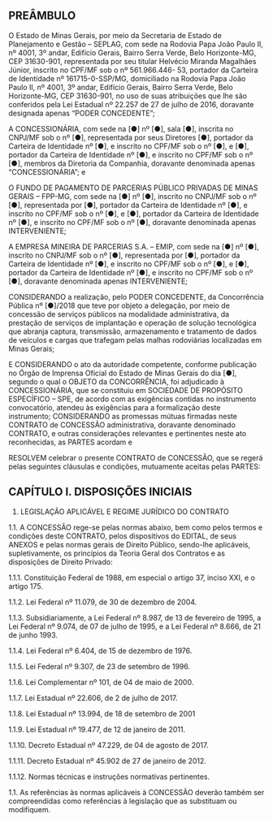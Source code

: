 ## PREÂMBULO

O Estado de Minas Gerais, por meio da Secretaria de Estado de Planejamento e Gestão – SEPLAG, com sede na Rodovia Papa João Paulo II, nº 4001, 3º andar, Edifício Gerais, Bairro Serra Verde, Belo Horizonte-MG, CEP 31630-901, representada por seu titular Helvécio Miranda Magalhães Júnior, inscrito no CPF/MF sob o nº 561.966.446- 53, portador da Carteira de Identidade nº 161715-0-SSP/MG, domiciliado na Rodovia Papa João Paulo II, nº 4001, 3º andar, Edifício Gerais, Bairro Serra Verde, Belo Horizonte-MG, CEP 31630-901, no uso de suas atribuições que lhe são conferidos pela Lei Estadual nº 22.257 de 27 de julho de 2016, doravante designada apenas “PODER CONCEDENTE”;

A CONCESSIONÁRIA, com sede na [●] nº [●], sala [●], inscrita no CNPJ/MF sob o nº [●], representada por seus Diretores [●], portador da Carteira de Identidade nº [●], e inscrito no CPF/MF sob o nº [●], e [●], portador da Carteira de Identidade nº [●], e inscrito no CPF/MF sob o nº [●], membros da Diretoria da Companhia, doravante denominada apenas “CONCESSIONÁRIA”; e

O FUNDO DE PAGAMENTO DE PARCERIAS PÚBLICO PRIVADAS DE MINAS GERAIS – FPP-MG, com sede na [●] nº [●], inscrito no CNPJ/MF sob o nº [●], representada por [●], portador da Carteira de Identidade nº [●], e inscrito no CPF/MF sob o nº [●], e [●], portador da Carteira de Identidade nº [●], e inscrito no CPF/MF sob o nº [●], doravante denominada apenas INTERVENIENTE;

A EMPRESA MINEIRA DE PARCERIAS S.A. – EMIP, com sede na [●] nº [●], inscrito no CNPJ/MF sob o nº [●], representada por [●], portador da Carteira de Identidade nº [●], e inscrito no CPF/MF sob o nº [●], e [●], portador da Carteira de Identidade nº [●], e inscrito no CPF/MF sob o nº [●], doravante denominada apenas INTERVENIENTE;

CONSIDERANDO a realização, pelo PODER CONCEDENTE, da Concorrência Pública nº [●]/2018 que teve por objeto a delegação, por meio de concessão de serviços públicos na modalidade administrativa, da prestação de serviços de implantação e operação de solução tecnológica que abranja captura, transmissão, armazenamento e tratamento de dados de veículos e cargas que trafegam pelas malhas rodoviárias localizadas em Minas Gerais;

E CONSIDERANDO o ato da autoridade competente, conforme publicação no Órgão de Imprensa Oficial do Estado de Minas Gerais do dia [●], segundo o qual o OBJETO da CONCORRÊNCIA, foi adjudicado à CONCESSIONÁRIA, que se constituiu em SOCIEDADE DE PROPÓSITO ESPECÍFICO – SPE, de acordo com as exigências contidas no instrumento convocatório, atendeu às exigências para a formalização deste instrumento;
CONSIDERANDO as promessas mútuas firmadas neste CONTRATO de CONCESSÃO administrativa, doravante denominado CONTRATO, e outras considerações relevantes e pertinentes neste ato reconhecidas, as PARTES acordam e

RESOLVEM celebrar o presente CONTRATO de CONCESSÃO, que se regerá pelas seguintes cláusulas e condições, mutuamente aceitas pelas PARTES:

## CAPÍTULO I. DISPOSIÇÕES INICIAIS

1. LEGISLAÇÃO APLICÁVEL E REGIME JURÍDICO DO CONTRATO

1.1. A CONCESSÃO rege-se pelas normas abaixo, bem como pelos termos e condições deste CONTRATO, pelos dispositivos do EDITAL, de seus ANEXOS e pelas normas gerais de Direito Público, sendo-lhe aplicáveis, supletivamente, os princípios da Teoria Geral dos Contratos e as disposições de Direito Privado:

1.1.1. Constituição Federal de 1988, em especial o artigo 37, inciso XXI, e o artigo 175.

1.1.2. Lei Federal nº 11.079, de 30 de dezembro de 2004.

1.1.3. Subsidiariamente, a Lei Federal nº 8.987, de 13 de fevereiro de 1995, a Lei Federal nº 9.074, de 07 de julho de 1995, e a Lei Federal nº 8.666, de 21 de junho 1993.

1.1.4. Lei Federal nº 6.404, de 15 de dezembro de 1976.

1.1.5. Lei Federal nº 9.307, de 23 de setembro de 1996.

1.1.6. Lei Complementar nº 101, de 04 de maio de 2000.

1.1.7. Lei Estadual nº 22.606, de 2 de julho de 2017.

1.1.8. Lei Estadual nº 13.994, de 18 de setembro de 2001

1.1.9. Lei Estadual nº 19.477, de 12 de janeiro de 2011.

1.1.10. Decreto Estadual nº 47.229, de 04 de agosto de 2017.

1.1.11. Decreto Estadual nº 45.902 de 27 de janeiro de 2012.

1.1.12. Normas técnicas e instruções normativas pertinentes.

1.1. As referências às normas aplicáveis à CONCESSÃO deverão também ser compreendidas como referências à legislação que as substituam ou modifiquem.
